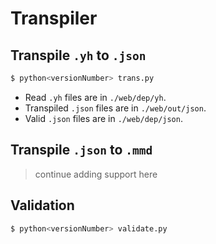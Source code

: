 # Transpiler

## Transpile `.yh` to `.json`

``` py
$ python<versionNumber> trans.py
```

* Read `.yh` files are in `./web/dep/yh`.
* Transpiled `.json` files are in `./web/out/json`.
* Valid `.json` files are in `./web/dep/json`.

## Transpile `.json` to `.mmd`

> continue adding support here

## Validation

```py
$ python<versionNumber> validate.py
```

